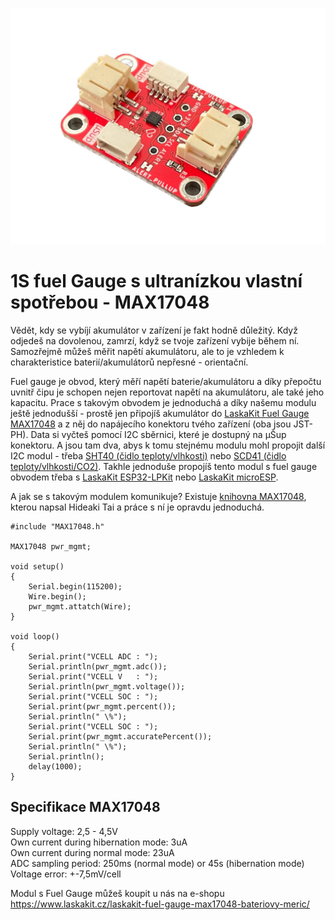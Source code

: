 ![LaskaKit Fuel gauge MAX17048](https://github.com/LaskaKit/MAX17048-Fuel-Gauge/blob/main/img/1.jpg)

# 1S fuel Gauge s ultranízkou vlastní spotřebou - MAX17048

Vědět, kdy se vybíjí akumulátor v zařízení je fakt hodně důležitý. Když odjedeš na dovolenou, zamrzí, když se tvoje zařízení vybije během ní. Samozřejmě můžeš měřit napětí akumulátoru, ale to je vzhledem k charakteristice baterií/akumulátorů nepřesné - orientační.

Fuel gauge je obvod, který měří napětí baterie/akumulátoru a díky přepočtu uvnitř čipu je schopen nejen reportovat napětí na akumulátoru, ale také jeho kapacitu.
Prace s takovým obvodem je jednoduchá a díky našemu modulu ještě jednodušší - prostě jen připojíš akumulátor do [LaskaKit Fuel Gauge MAX17048](https://www.laskakit.cz/laskakit-fuel-gauge-max17048-bateriovy-meric/) a z něj do napájecího konektoru tvého zařízení (oba jsou JST-PH). Data si vyčteš pomocí I2C sběrnici, které je dostupný na μŠup konektoru. A jsou tam dva, abys k tomu stejnému modulu mohl propojit další I2C modul - třeba [SHT40 (čidlo teploty/vlhkosti)](https://www.laskakit.cz/laskakit-sht40-senzor-teploty-a-vlhkosti-vzduchu/) nebo [SCD41 (čidlo teploty/vlhkosti/CO2)](https://www.laskakit.cz/laskakit-scd41-senzor-co2--teploty-a-vlhkosti-vzduchu/).
Takhle jednoduše propojíš tento modul s fuel gauge obvodem třeba s [LaskaKit ESP32-LPKit](https://www.laskakit.cz/laskakit-esp32-lpkit-pcb-antenna/?variantId=10488) nebo [LaskaKit microESP](https://www.laskakit.cz/laskakit-microesp/).

A jak se s takovým modulem komunikuje? Existuje [knihovna MAX17048](https://github.com/hideakitai/MAX17048), kterou napsal Hideaki Tai a práce s ní je opravdu jednoduchá. 
```
#include "MAX17048.h"

MAX17048 pwr_mgmt;

void setup()
{
    Serial.begin(115200);
    Wire.begin();
    pwr_mgmt.attatch(Wire);
}

void loop()
{
    Serial.print("VCELL ADC : ");
    Serial.println(pwr_mgmt.adc());
    Serial.print("VCELL V   : ");
    Serial.println(pwr_mgmt.voltage());
    Serial.print("VCELL SOC : ");
    Serial.print(pwr_mgmt.percent());
    Serial.println(" \%");
    Serial.print("VCELL SOC : ");
    Serial.print(pwr_mgmt.accuratePercent());
    Serial.println(" \%");
    Serial.println();
    delay(1000);
}
```

## Specifikace MAX17048
Supply voltage: 2,5 - 4,5V</br>
Own current during hibernation mode: 3uA</br>
Own current during normal mode: 23uA</br>
ADC sampling period: 250ms (normal mode) or 45s (hibernation mode)</br>
Voltage error: +-7,5mV/cell</br>

Modul s Fuel Gauge můžeš koupit u nás na e-shopu https://www.laskakit.cz/laskakit-fuel-gauge-max17048-bateriovy-meric/
